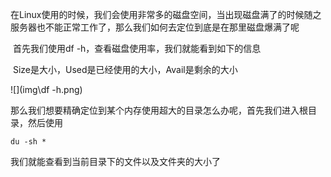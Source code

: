 ​	在Linux使用的时候，我们会使用非常多的磁盘空间，当出现磁盘满了的时候随之服务器也不能正常工作了，那么我们如何去定位到底是在那里磁盘爆满了呢

​	首先我们使用df -h，查看磁盘使用率，我们就能看到如下的信息

​	Size是大小，Used是已经使用的大小，Avail是剩余的大小

![](img\df -h.png)

​	那么我们想要精确定位到某个内存使用超大的目录怎么办呢，首先我们进入根目录，然后使用

```
du -sh *
```

我们就能查看到当前目录下的文件以及文件夹的大小了